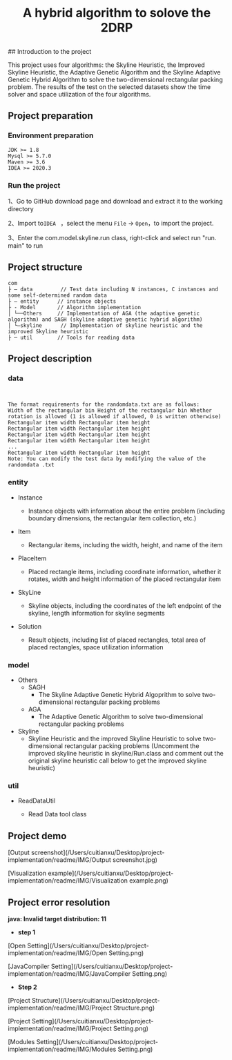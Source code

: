 <h1 align="center" style="margin: 30px 0 30px; font-weight: bold;">A hybrid algorithm to solove the 2DRP</h1>
## Introduction to the project

This project uses four algorithms: the Skyline Heuristic, the Improved Skyline Heuristic, the Adaptive Genetic Algorithm and the Skyline Adaptive Genetic Hybrid Algorithm to solve the two-dimensional rectangular packing problem. The results of the test on the selected datasets show the time solver and space utilization of the four algorithms.

## Project preparation

### Environment preparation

```text
JDK >= 1.8 
Mysql >= 5.7.0 
Maven >= 3.6
IDEA >= 2020.3
```

### Run the project

1、Go to GitHub download page and download and extract it to the working directory

2、Import to`IDEA ` ，select the menu  `File` -> `Open`，to import the project.

3、Enter the com.model.skyline.run class, right-click and select run "run. main" to run

## Project structure

```text
com     
├ – data		 // Test data including N instances, C instances and some self-determined random data
├ – entity 		// instance objects
├ - Model 		// Algorithm implementation
│ └──Others		// Implementation of AGA (the adaptive genetic algorithm) and SAGH (skyline adaptive genetic hybrid algorithm)
│ └—skyline		 // Implementation of skyline heuristic and the improved Skyline heuristic
├ ─ util 		// Tools for reading data
```

## Project description

### data

```text


The format requirements for the randomdata.txt are as follows:
Width of the rectangular bin Height of the rectangular bin Whether rotation is allowed (1 is allowed if allowed, 0 is written otherwise)
Rectangular item width Rectangular item height
Rectangular item width Rectangular item height
Rectangular item width Rectangular item height
Rectangular item width Rectangular item height
...
Rectangular item width Rectangular item height
Note: You can modify the test data by modifying the value of the randomdata .txt
```

### entity

-  Instance
   - Instance objects with information about the entire problem (including boundary dimensions, the rectangular item collection, etc.)
-  Item
   - Rectangular items, including the width, height, and name of the item
-  PlaceItem
   - Placed rectangle items, including coordinate information, whether it rotates, width and height information of the placed rectangular item

-  SkyLine
   - Skyline objects, including the coordinates of the left endpoint of the skyline, length information for skyline segments
-  Solution
   - Result objects, including list of placed rectangles, total area of placed rectangles, space utilization information

### model

- Others
  - SAGH
    - The Skyline Adaptive Genetic Hybrid Algoprithm to solve two-dimensional rectangular packing problems
  - AGA
    - The Adaptive Genetic Algorithm to solve two-dimensional rectangular packing problems
- Skyline
  - Skyline Heuristic and the improved Skyline Heuristic to solve two-dimensional rectangular packing problems (Uncomment the improved skyline heuristic in skyline/Run.class and comment out the original skyline heuristic call below to get the improved skyline heuristic)

### util

- ReadDataUtil

  - Read Data tool class

    

## Project demo

[Output screenshot](/Users/cuitianxu/Desktop/project-implementation/readme/IMG/Output screenshot.jpg)



[Visualization example](/Users/cuitianxu/Desktop/project-implementation/readme/IMG/Visualization example.png)



## Project error resolution

**java: Invalid target distribution: 11**

- **step 1**

[Open Setting](/Users/cuitianxu/Desktop/project-implementation/readme/IMG/Open Setting.png)

[JavaCompiler Setting](/Users/cuitianxu/Desktop/project-implementation/readme/IMG/JavaCompiler Setting.png)

- **Step 2**

[Project Structure](/Users/cuitianxu/Desktop/project-implementation/readme/IMG/Project Structure.png)

[Project Setting](/Users/cuitianxu/Desktop/project-implementation/readme/IMG/Project Setting.png)

[Modules Setting](/Users/cuitianxu/Desktop/project-implementation/readme/IMG/Modules Setting.png)

